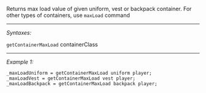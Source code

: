Returns max load value of given uniform, vest or backpack container. For other types of containers, use `maxLoad` command


---
*Syntaxes:*

`getContainerMaxLoad` containerClass

---
*Example 1:*

```sqf
_maxLoadUniform = getContainerMaxLoad uniform player;
_maxLoadVest = getContainerMaxLoad vest player;
_maxLoadBackpack = getContainerMaxLoad backpack player;
```